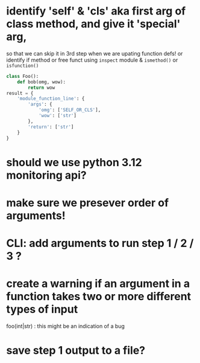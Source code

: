 # identify 'self' & 'cls' aka first arg of class method, and give it 'special' arg,
so that we can skip it in 3rd step when we are upating function defs!
or identify if method or free funct using `inspect` module & `ismethod()` or `isfunction()`
```python
class Foo():
    def bob(omg, wow):
        return wow
result = {
    'module_function_line': {
        'args': {
            'omg': ['SELF_OR_CLS'],
            'wow': ['str']
        },
        'return': ['str']
    }
}
```

# should we use python 3.12 monitoring api?
# make sure we presever order of arguments! 
# CLI: add arguments to run step 1 / 2 / 3 ?
# create a warning if an argument in a function takes two or more different types of input
foo(int|str) : this might be an indication of a bug
# save step 1 output to a file?
